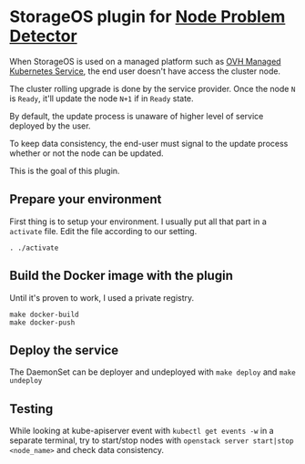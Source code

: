 # StorageOS plugin for [Node Problem Detector](https://github.com/kubernetes/node-problem-detector)

When StorageOS is used on a managed platform such as [OVH Managed Kubernetes Service](https://www.ovh.com/world/public-cloud/kubernetes/), the end user doesn't have access the cluster node.

The cluster rolling upgrade is done by the service provider. Once the node `N` is `Ready`, it'll update the node `N+1` if in `Ready` state.

By default, the update process is unaware of higher level of service deployed by the user.

To keep data consistency, the end-user must signal to the update process whether or not the node can be updated.

This is the goal of this plugin.

## Prepare your environment

First thing is to setup your environment. I usually put all that part in a `activate` file. Edit the file according to our setting.


```shell
. ./activate
```

## Build the Docker image with the plugin

Until it's proven to work, I used a private registry.

```shell
make docker-build
make docker-push
```

## Deploy the service

The DaemonSet can be deployer and undeployed with `make deploy` and `make undeploy`

## Testing

While looking at kube-apiserver event with `kubectl get events -w` in a separate terminal, try to start/stop nodes with `openstack server start|stop <node_name>` and check data consistency.


